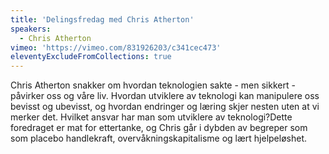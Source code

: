 ```yaml
---
title: 'Delingsfredag med Chris Atherton'
speakers:
  - Chris Atherton
vimeo: 'https://vimeo.com/831926203/c341cec473'
eleventyExcludeFromCollections: true
---
```


Chris Atherton snakker om hvordan teknologien sakte - men sikkert - påvirker oss og våre liv. Hvordan utviklere av teknologi kan manipulere oss bevisst og ubevisst, og hvordan endringer og læring skjer nesten uten at vi merker det. Hvilket ansvar har man som utviklere av teknologi?Dette foredraget er mat for ettertanke, og Chris går i dybden av begreper som som placebo handlekraft, overvåkningskapitalisme og lært hjelpeløshet.
